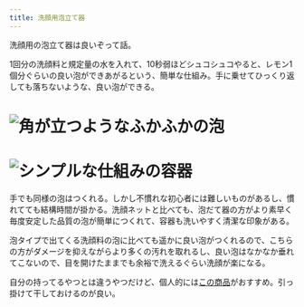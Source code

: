 ```yaml
---
title: 洗顔用泡立て器
---
```

洗顔用の泡立て器は良いぞって話。

1回分の洗顔料と規定量の水を入れて、10秒弱ほどシュコシュコやると、レモン1個分ぐらいの良い泡ができあがるという、簡単な仕組み。手に乗せてひっくり返しても落ちないような、良い泡ができる。

![](https://lh5.googleusercontent.com/e34tEzz7dDsE6o5M-3XtLwsbbJ_lbRraU73YfmhA7KP0koBMlG8ycTRkm_PJtJOn_dR2nT2pg8NphE7M6OgsuUeaeXGw_BPcA7iSPqDW-ej0Qzo8Yfw-DzUa_NSTVgi0XchSPGXpu9eOEZUTdC7nw_mBd6FHz-1EnD-W_g8ewdV1M46PgqL1zPEJEIcu "角が立つようなふかふかの泡")
===================================================================================================================================================================================================================================================

![](https://lh6.googleusercontent.com/Blx10KbF0xylMX3wSwPkakYDo8oVzuY0x_V86P8cJ7jRu7OOwClXSfUuNDW5csYo2ybmLe4He5B_rCuHHHIGEZsWr49v8CvlOMEeGABIm-58UV-RrKvbPxbl7PsIG-yUK2y_wQWOVFqXrLztFtJ8gMnd6Ov3Fgo0It5Qe6I1TnyTvKMCYO16gvBnxAp1 "シンプルな仕組みの容器")
=================================================================================================================================================================================================================================================

手でも同様の泡はつくれる。しかし不慣れな初心者には難しいものがあるし、慣れてても結構時間が掛かる。洗顔ネットと比べても、泡だて器の方がより素早く毎度安定した品質の泡が簡単につくれて、容器も洗いやすく清潔な印象がある。

泡タイプで出てくる洗顔料の泡に比べても遥かに良い泡がつくれるので、こちらの方がダメージを抑えながらより多くの汚れを取れるし、良い泡はなかなか垂れてこないので、目を開けたままでも余裕で洗えるぐらい洗顔が楽になる。

自分の持ってるやつとは違うやつだけど、個人的には[この商品](https://www.amazon.co.jp/dp/B09KMP9GDN)がおすすめ。引っ掛けて干しておけるのが良い。
